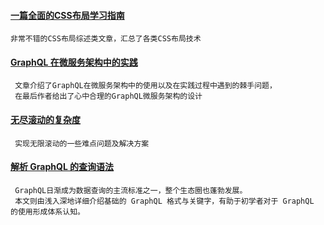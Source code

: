 
#### [一篇全面的CSS布局学习指南](https://juejin.im/post/5b3b56a1e51d4519646204bb)
    非常不错的CSS布局综述类文章，汇总了各类CSS布局技术

#### [GraphQL 在微服务架构中的实践](https://draveness.me/graphql-microservice)
     文章介绍了GraphQL在微服务架构中的使用以及在实践过程中遇到的棘手问题，
     在最后作者给出了心中合理的GraphQL微服务架构的设计

#### [无尽滚动的复杂度](https://mp.weixin.qq.com/s/XsZPmx0GJzUWxz9M978ugw)
     实现无限滚动的一些难点问题及解决方案

#### [解析 GraphQL 的查询语法](https://mp.weixin.qq.com/s/nim-KSqO3n2d2qwbTHKBJA)
     GraphQL日渐成为数据查询的主流标准之一，整个生态圈也蓬勃发展。
     本文则由浅入深地详细介绍基础的 GraphQL 格式与关键字，有助于初学者对于 GraphQL 的使用形成体系认知。